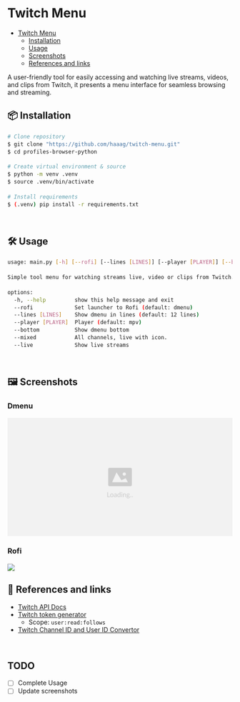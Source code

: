 # Twitch Menu

<!--toc:start-->
- [Twitch Menu](#twitch-menu)
  - [Installation](#📦-installation)
  - [Usage](#🛠️-usage)
  - [Screenshots](#🖼️-screenshots)
  - [References and links](#🔗-references-and-links)
<!--toc:end-->

A user-friendly tool for easily accessing and watching live streams, videos, and clips from Twitch, it presents a menu interface for seamless browsing and streaming.


## 📦 Installation

```bash
# Clone repository
$ git clone "https://github.com/haaag/twitch-menu.git"
$ cd profiles-browser-python

# Create virtual environment & source
$ python -m venv .venv
$ source .venv/bin/activate

# Install requirements
$ (.venv) pip install -r requirements.txt
```

<br>

## 🛠️ Usage

```bash
usage: main.py [-h] [--rofi] [--lines [LINES]] [--player [PLAYER]] [--bottom] [--mixed] [--live] [--test]

Simple tool menu for watching streams live, video or clips from Twitch.

options:
  -h, --help         show this help message and exit
  --rofi             Set launcher to Rofi (default: dmenu)
  --lines [LINES]    Show dmenu in lines (default: 12 lines)
  --player [PLAYER]  Player (default: mpv)
  --bottom           Show dmenu bottom
  --mixed            All channels, live with icon.
  --live             Show live streams
```
<br>

## 🖼️ Screenshots

### Dmenu

<img align="center" src="./img/rofi-screenshot.svg">

### Rofi

<img align="center" src="https://github.com/haaag/twitch-menu/blob/main/img/rofi-screenshot.png?raw=true">

## 🔗 References and links

- [Twitch API Docs](https://dev.twitch.tv/docs/api/reference)
- [Twitch token generator](https://twitchtokengenerator.com/)
  - Scope: `user:read:follows`
- [Twitch Channel ID and User ID Convertor](https://www.streamweasels.com/tools/convert-twitch-username-to-user-id/)

<br> 

## TODO

- [ ] Complete Usage
- [ ] Update screenshots
